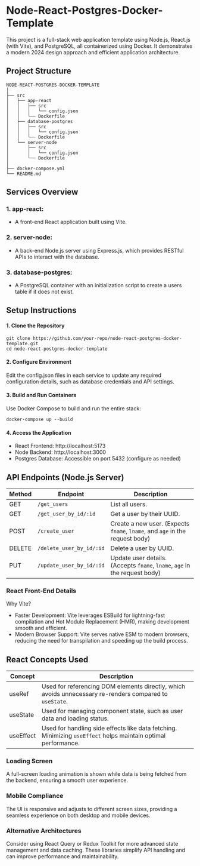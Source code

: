 # Node-React-Postgres-Docker-Template

This project is a full-stack web application template using Node.js, React.js (with Vite), and PostgreSQL, all containerized using Docker. It demonstrates a modern 2024 design approach and efficient application architecture.

## Project Structure

```plaintext
NODE-REACT-POSTGRES-DOCKER-TEMPLATE
│
├── src
│   ├── app-react
│   │   ├── src
│   │   │   └── config.json
│   │   └── Dockerfile
│   ├── database-postgres
│   │   ├── src
│   │   │   └── config.json
│   │   └── Dockerfile
│   └── server-node
│       ├── src
│       │   └── config.json
│       └── Dockerfile
│
├── docker-compose.yml
└── README.md
```

## Services Overview

### 1. app-react: 
- A front-end React application built using Vite.
### 2. server-node: 
- A back-end Node.js server using Express.js, which provides RESTful APIs to interact with the database.
### 3. database-postgres: 
- A PostgreSQL container with an initialization script to create a users table if it does not exist.

## Setup Instructions
#### 1. Clone the Repository

    git clone https://github.com/your-repo/node-react-postgres-docker-template.git
    cd node-react-postgres-docker-template

#### 2. Configure Environment
Edit the config.json files in each service to update any required configuration details, such as database credentials and API settings.

#### 3. Build and Run Containers
Use Docker Compose to build and run the entire stack:

    docker-compose up --build

#### 4. Access the Application
- React Frontend: http://localhost:5173
- Node Backend: http://localhost:3000
- Postgres Database: Accessible on port 5432 (configure as needed)

## API Endpoints (Node.js Server)

| Method | Endpoint                  | Description                                                    |
|--------|----------------------------|----------------------------------------------------------------|
| GET    | `/get_users`              | List all users.                                                |
| GET    | `/get_user_by_id/:id`     | Get a user by their UUID.                                      |
| POST   | `/create_user`            | Create a new user. (Expects `fname`, `lname`, and `age` in the request body) |
| DELETE | `/delete_user_by_id/:id`  | Delete a user by UUID.                                         |
| PUT    | `/update_user_by_id/:id`  | Update user details. (Accepts `fname`, `lname`, `age` in the request body) |


### React Front-End Details
Why Vite?
- Faster Development: Vite leverages ESBuild for lightning-fast compilation and Hot Module Replacement (HMR), making development smooth and efficient.
- Modern Browser Support: Vite serves native ESM to modern browsers, reducing the need for transpilation and speeding up the build process.

## React Concepts Used

| Concept   | Description                                                                                  |
|-----------|----------------------------------------------------------------------------------------------|
| useRef    | Used for referencing DOM elements directly, which avoids unnecessary re-renders compared to `useState`. |
| useState  | Used for managing component state, such as user data and loading status.                     |
| useEffect | Used for handling side effects like data fetching. Minimizing `useEffect` helps maintain optimal performance. |

### Loading Screen
A full-screen loading animation is shown while data is being fetched from the backend, ensuring a smooth user experience.

### Mobile Compliance
The UI is responsive and adjusts to different screen sizes, providing a seamless experience on both desktop and mobile devices.

### Alternative Architectures
Consider using React Query or Redux Toolkit for more advanced state management and data caching. These libraries simplify API handling and can improve performance and maintainability.
